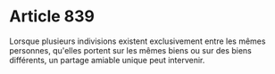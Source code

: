 # Article 839

Lorsque plusieurs indivisions existent exclusivement entre les mêmes personnes, qu'elles portent sur les mêmes biens ou sur des biens différents, un partage amiable unique peut intervenir.

